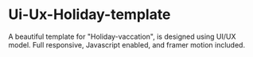 # Ui-Ux-Holiday-template
A beautiful template for "Holiday-vaccation", is designed using UI/UX model. Full responsive, Javascript enabled, and framer motion included.
